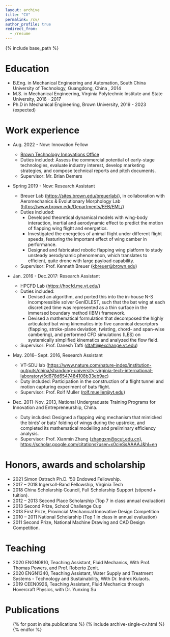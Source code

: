 ```yaml
---
layout: archive
title: "CV"
permalink: /cv/
author_profile: true
redirect_from:
  - /resume
---
```


{% include base_path %}

Education
======
* B.Eng. in Mechanical Engineering and Automation, South China University of Technology, Guangdong, China , 2014
* M.S. in Mechanical Engineering, Virginia Polytechnic Institute and State University, 2016 - 2017
* Ph.D in Mechanical Engineering, Brown University, 2019 - 2023 (expected)

Work experience
======
* Aug. 2022 - Now: Innovation Fellow
  * [Brown Technology Innovations Office](https://www.brown.edu/research/conducting-research-brown/tech-innovations/brown-technology-innovations-staff)
  * Duties included: Assess the commercial potential of early-stage technologies, evaluate industry interest, develop marketing strategies, and compose technical reports and pitch documents.
  * Supervisor: Mr. Brian Demers

* Spring 2019 - Now: Research Assistant
  * Breuer Lab (https://sites.brown.edu/breuerlab/), in collaboration with Aeromechanics & Evolutionary Morphology Lab (https://www.brown.edu/Departments/EEB/EML/)
  * Duties included: 
       * Developed theoretical dynamical models with wing-body interaction, inertial and aerodynamic effect to predict the motion of flapping wing flight and energetics. 
       * Investigated the energetics of animal flight under different flight speeds, featuring the important effect of wing camber in performance.
       * Designed and fabricated robotic flapping wing platform to study unsteady aerodynamic phenomenon, which translates to efficient, quite drone with large payload capability.
  * Supervisor: Prof. Kenneth Breuer (kbreuer@brown.edu)

* Jan. 2016 - Dec.2017: Research Assistant
  * HPCFD Lab (https://hpcfd.me.vt.edu/)
  * Duties included: 
       * Devised an algorithm, and ported this into the in-house N-S incompressible solver GenIDLEST, such that the bat wing at each discretized time was represented as a thin surface in the immersed boundary method (IBM) framework.
       * Devised a mathematical formulation that decomposed the highly articulated bat wing kinematics into five canonical descriptors (flapping, stroke-plane deviation, twisting, chord- and span-wise cambering), and performed CFD simulations (LES) on systemically simplified kinematics and analyzed the flow field.
  * Supervisor: Prof. Danesh Tafti (dtafti@exchange.vt.edu)

* May. 2016– Sept. 2016, Research Assistant
  *  VT-SDU lab (https://www.nature.com/nature-index/institution-outputs/china/shandong-university-virginia-tech-international-laboratory/5d678d6547484108b33eb9ac)
  *  Duty included: Participation in the construction of a flight tunnel and motion capturing experiment of bats flight.
  *  Supervisor: Prof. Rolf Muller (rolf.mueller@vt.edu) 

* Dec. 2011–Nov. 2013, National Undergraduate Training Programs for Innovation and Entrepreneurship, China.
  * Duty included: Designed a flapping wing mechanism that mimicked the birds’ or bats’ folding of wings during the upstroke, and completed its mathematical modelling and preliminary efficiency analysis.
  * Supervisor: Prof. Xianmin Zhang (zhangxm@scut.edu.cn), https://scholar.google.com/citations?user=x0cieSsAAAAJ&hl=en
  
Honors, awards and scholarship
======
* 2021		Simon Ostrach Ph.D. ’50 Endowed Fellowship.
* 2017 – 2018	Ingersoll-Rand Fellowship, Virginia Tech
* 2018    China Scholarship Council, Full Scholarship Support (stipend + tuition).
* 2012 – 2013	Second Place Scholarship (Top 7 in class annual evaluation)
* 2013 		Second Prize, School Challenge Cup						      
* 2013 		First Prize, Provincial Mechanical Innovative Design Competition			
* 2010 – 2011 	National Scholarship (Top 1 in class in annual evaluation)
* 2011 		Second Prize, National Machine Drawing and CAD Design Competition. 

Teaching
======
* 2020  ENGN0810, Teaching Assistant, Fluid Mechanics, With Prof. Thomas Powers, and Prof. Roberto Zenit.
* 2020  ENGN1340, Teaching Assistant, Water Supply and Treatment Systems - Technology and Sustainability, With Dr. Indrek Kulaots.
* 2019  CEEN0926, Teaching Assistant, Fluid Mechanics through Hovercraft Physics, with Dr. Yunxing Su
  
Publications
======
  <ul>{% for post in site.publications %}
    {% include archive-single-cv.html %}
  {% endfor %}</ul>
  

  
